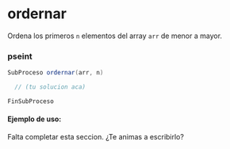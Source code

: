 ordernar
========

Ordena los primeros `n` elementos del array `arr` de menor a mayor.

### pseint

```scala
SubProceso ordernar(arr, n)

  // (tu solucion aca)

FinSubProceso
```

#### Ejemplo de uso:

Falta completar esta seccion. ¿Te animas a escribirlo?
